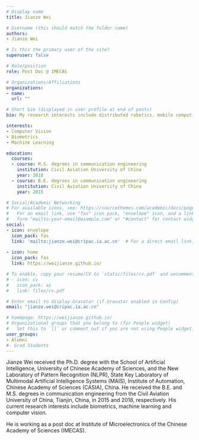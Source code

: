 ```yaml
---
# Display name
title: Jianze Wei

# Username (this should match the folder name)
authors:
- Jianze Wei

# Is this the primary user of the site?
superuser: false

# Role/position
role: Post Doc @ IMECAS

# Organizations/Affiliations
organizations:
- name: 
  url: ""

# Short bio (displayed in user profile at end of posts)
bio: My research interests include distributed robotics, mobile computing and programmable matter.

interests:
- Computer Vision
- Biometrics
- Machine Learning

education:
  courses:
  - course: M.S. degrees in communication engineering
    institution: Civil Aviation University of China
    year: 2018
  - course: B.E. degrees in communication engineering
    institution: Civil Aviation University of China
    year: 2015

# Social/Academic Networking
# For available icons, see: https://sourcethemes.com/academic/docs/page-builder/#icons
#   For an email link, use "fas" icon pack, "envelope" icon, and a link in the
#   form "mailto:your-email@example.com" or "#contact" for contact widget.
social:
- icon: envelope
  icon_pack: fas
  link: 'mailto:jianze.wei@cripac.ia.ac.cn'  # For a direct email link, use "mailto:test@example.org".
  
- icon: home
  icon_pack: fas
  link: https://weijianze.github.io/

# To enable, copy your resume/CV to `static/files/cv.pdf` and uncomment the lines below.
# - icon: cv
#   icon_pack: ai
#   link: files/cv.pdf

# Enter email to display Gravatar (if Gravatar enabled in Config)
email: "jianze.wei@cripac.ia.ac.cn"

# homepage: https://weijianze.github.io/
# Organizational groups that you belong to (for People widget)
#   Set this to `[]` or comment out if you are not using People widget.
user_groups:
- Alumni
#- Grad Students
---
```

Jianze Wei received the Ph.D. degree with the School of Artificial Intelligence, University of Chinese Academy of Sciences, and the New Laboratory of Pattern Recognition (NLPR), State Key Laboratory of Multimodal Artificial Intelligence Systems (MAIS), Institute of Automation, Chinese Academy of Sciences (CASIA), China. He received the B.E. and M.S. degrees in communication engineering from the Civil Aviation University of China, Tianjin, China, in 2015 and 2018, respectively. His current research interests include biometrics, machine learning and computer vision.

He is working as a post doc at Institute of Microelectronics of the Chinese Academy of Sciences (IMECAS).